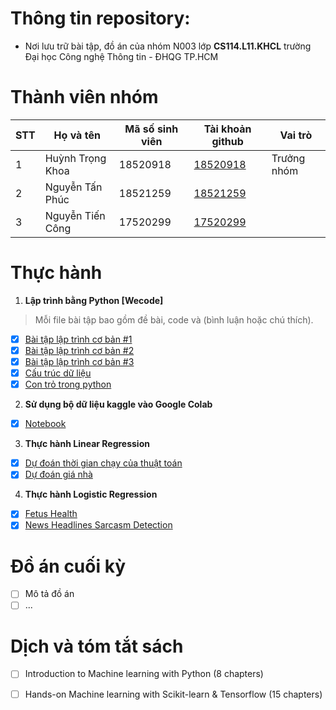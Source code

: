 # Thông tin repository:
- Nơi lưu trữ bài tập, đồ án của nhóm N003 lớp **CS114.L11.KHCL** trường Đại học Công nghệ Thông tin - ĐHQG TP.HCM

# Thành viên nhóm
| STT | Họ và tên | Mã số sinh viên| Tài khoản github | Vai trò |
|-----|--------------|-----------| ------ | ------ |
|1| Huỳnh Trọng Khoa | 18520918 | [18520918](https://github.com/18520918) | Trưởng nhóm |
|2| Nguyễn Tấn Phúc | 18521259 | [18521259](https://github.com/18521259) | |
|3| Nguyễn Tiến Công | 17520299 | [17520299](https://github.com/17520299) | |

# Thực hành
1. **Lập trình bằng Python [Wecode]**
> Mỗi file bài tập bao gồm đề bài, code và (bình luận hoặc chú thích).
- [x] [Bài tập lập trình cơ bản #1](https://github.com/18520918/CS114.L11.KHCL/blob/master/Assignment%201/BTLT_1.ipynb)
- [x] [Bài tập lập trình cơ bản #2](https://github.com/18520918/CS114.L11.KHCL/blob/master/Assignment%201/BTLT_2.ipynb)
- [x] [Bài tập lập trình cơ bản #3](https://github.com/18520918/CS114.L11.KHCL/blob/master/Assignment%201/BTLT_3.ipynb)
- [x] [Cấu trúc dữ liệu](https://github.com/18520918/CS114.L11.KHCL/blob/master/Assignment%201/Assignment__1.ipynb)
- [x] [Con trỏ trong python](https://github.com/18520918/CS114.L11.KHCL/blob/master/Assignment%201/Assignment__2.ipynb) 
2. **Sử dụng bộ dữ liệu kaggle vào Google Colab**
- [x] [Notebook](https://github.com/18520918/CS114.L11.KHCL/tree/master/Assignment%202)
3. **Thực hành Linear Regression**
- [x] [Dự đoán thời gian chạy của thuật toán](https://github.com/18520918/CS114.L11.KHCL/blob/master/Assignment%203/LinearRegression.ipynb)
- [x] [Dự đoán giá nhà](https://github.com/18520918/CS114.L11.KHCL/blob/master/Assignment%203/Multiple_Linear_Regression.ipynb)
4. **Thực hành Logistic Regression**
- [x] [Fetus Health](https://github.com/18520918/CS114.L11.KHCL/blob/master/Assignment%204/LogisticRegression.ipynb)
- [x] [News Headlines Sarcasm Detection](https://github.com/18520918/CS114.L11.KHCL/blob/master/Assignment%205/New_Headline_Sarcasm_Detection.ipynb)

# Đồ án cuối kỳ
- [ ] Mô tả đồ án
- [ ] ...

# Dịch và tóm tắt sách
- [ ] Introduction to Machine learning with Python (8 chapters)
- [ ] Hands-on Machine learning with Scikit-learn & Tensorflow (15 chapters)

